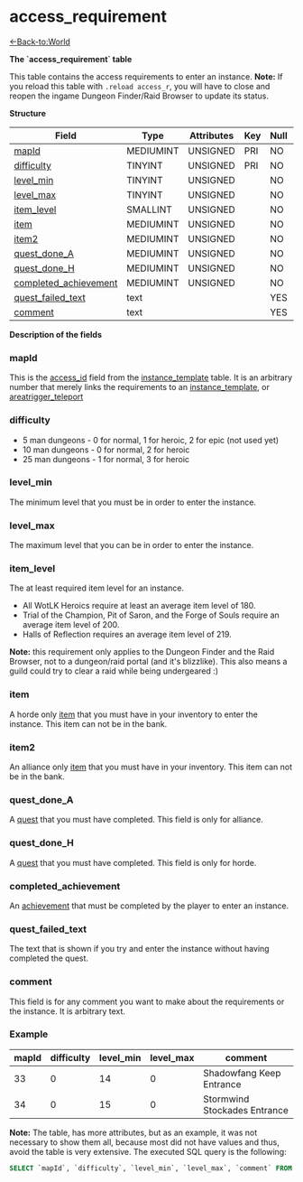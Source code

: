 # access\_requirement

[<-Back-to:World](database-world.md)

**The \`access\_requirement\` table**

This table contains the access requirements to enter an instance.
**Note:** If you reload this table with `.reload access_r`, you will have to close and reopen the ingame Dungeon Finder/Raid Browser to update its status.

**Structure**

| Field                       | Type         | Attributes | Key | Null | Default | Extra | Comment |
|-----------------------------|--------------|------------|-----|------|---------|-------|---------|
| [mapId][1]                  | MEDIUMINT | UNSIGNED   | PRI | NO   |         |       |         |
| [difficulty][2]             | TINYINT   | UNSIGNED   | PRI | NO   | 0       |       |         |
| [level_min][3]              | TINYINT   | UNSIGNED   |     | NO   | 0       |       |         |
| [level_max][4]              | TINYINT   | UNSIGNED   |     | NO   | 0       |       |         |
| [item_level][5]             | SMALLINT  | UNSIGNED   |     | NO   | 0       |       |         |
| [item][6]                   | MEDIUMINT | UNSIGNED   |     | NO   | 0       |       |         |
| [item2][7]                  | MEDIUMINT | UNSIGNED   |     | NO   | 0       |       |         |
| [quest_done_A][8]           | MEDIUMINT | UNSIGNED   |     | NO   | 0       |       |         |
| [quest_done_H][9]           | MEDIUMINT | UNSIGNED   |     | NO   | 0       |       |         |
| [completed_achievement][10] | MEDIUMINT | UNSIGNED   |     | NO   | 0       |       |         |
| [quest_failed_text][11]     | text         |            |     | YES  |         |       |         |
| [comment][12]               | text         |            |     | YES  |         |       |         |

[1]: #mapid
[2]: #difficulty
[3]: #level_min
[4]: #level_max
[5]: #item_level
[6]: #item
[7]: #item2
[8]: #quest_done_a
[9]: #quest_done_h
[10]: #completed_achievement
[11]: #quest_failed_text
[12]: #comment

**Description of the fields**

### mapId

This is the [access\_id](instance_template) field from the [instance\_template](instance_template) table. It is an arbitrary number that merely links the requirements to an [instance\_template](instance_template), or [areatrigger\_teleport](areatrigger_teleport)

### difficulty

- 5 man dungeons - 0 for normal, 1 for heroic, 2 for epic (not used yet)
- 10 man dungeons - 0 for normal, 2 for heroic
- 25 man dungeons - 1 for normal, 3 for heroic

### level\_min

The minimum level that you must be in order to enter the instance.

### level\_max

The maximum level that you can be in order to enter the instance.

### item\_level

The at least required item level for an instance.

-   All WotLK Heroics require at least an average item level of 180.
-   Trial of the Champion, Pit of Saron, and the Forge of Souls require an average item level of 200.
-   Halls of Reflection requires an average item level of 219.

**Note:** this requirement only applies to the Dungeon Finder and the Raid Browser, not to a dungeon/raid portal (and it's blizzlike). This also means a guild could try to clear a raid while being undergeared :)

### item

A horde only [item](item_template) that you must have in your inventory to enter the instance. This item can not be in the bank.

### item2

An alliance only [item](item_template) that you must have in your inventory. This item can not be in the bank.

### quest\_done\_A

A [quest](quest_template) that you must have completed. This field is only for alliance.

### quest\_done\_H

A [quest](quest_template) that you must have completed. This field is only for horde.

### completed\_achievement

An [achievement](Achievement) that must be completed by the player to enter an instance.

### quest\_failed\_text

The text that is shown if you try and enter the instance without having completed the quest.

### comment

This field is for any comment you want to make about the requirements or the instance. It is arbitrary text.

### Example

| mapId | difficulty | level_min | level_max | comment                      |
|-------|------------|-----------|-----------|------------------------------|
| 33    | 0          | 14        | 0         | Shadowfang Keep Entrance     |
| 34    | 0          | 15        | 0         | Stormwind Stockades Entrance |

**Note:** The table, has more attributes, but as an example, it was not necessary to show them all, because most did not have values and thus, avoid the table is very extensive. The executed SQL query is the following:

```sql
SELECT `mapId`, `difficulty`, `level_min`, `level_max`, `comment` FROM `access_requirement` LIMIT 2;
```
